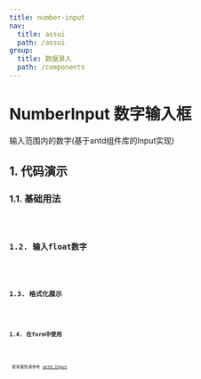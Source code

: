 ```yaml
---
title: number-input
nav:
  title: assui
  path: /assui
group:
  title: 数据录入
  path: /components
---
```

# NumberInput 数字输入框

输入范围内的数字(基于antd组件库的Input实现)
## 1. 代码演示

### 1.1. 基础用法

<code hideActions='["CSB", "EXTERNAL"]' src="./demo/base.jsx" />

### 1.2. 输入float数字

<code hideActions='["CSB", "EXTERNAL"]' src="./demo/float.jsx" />

### 1.3. 格式化展示

<code hideActions='["CSB", "EXTERNAL"]' src="./demo/formatter.jsx" />


### 1.4. 在form中使用

<code hideActions='["CSB", "EXTERNAL"]' src="./demo/form.jsx" />


<API></API>
更多属性请参考 [antd Input](https://ant.design/components/input-cn/)
